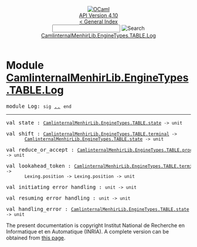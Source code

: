 <!-- ((! set title API !)) ((! set documentation !)) ((! set api !)) ((! set nobreadcrumb !)) -->
<div class="api"><header><nav class="toc brand"><a class="brand" href="https://ocaml.org/"><img src="colour-logo-gray.svg" class="svg" alt="OCaml"></a></nav><nav class="toc"><div class="toc_version"><a href="/docs" id="version-select">API Version 4.10</a></div><a href="index.html">&lt; General Index</a><div class="api_search"><input type="text" name="apisearch" id="api_search" oninput="mySearch(false);" onkeypress="this.oninput();" onclick="this.oninput();" onpaste="this.oninput();">
<img src="search_icon.svg" alt="Search" class="svg" onclick="mySearch(false)"></div>
<div id="search_results"></div><div class="toc_title"><a href="#top">CamlinternalMenhirLib.EngineTypes.TABLE.Log</a></div><ul></ul></nav></header>

<h1>Module <a href="type_CamlinternalMenhirLib.EngineTypes.TABLE.Log.html">CamlinternalMenhirLib.EngineTypes.TABLE.Log</a></h1>

<pre><span id="MODULELog"><span class="keyword">module</span> Log</span>: <code class="code"><span class="keyword">sig</span></code> <a href="CamlinternalMenhirLib.EngineTypes.TABLE.Log.html">..</a> <code class="code"><span class="keyword">end</span></code></pre><hr width="100%">

<pre><span id="VALstate"><span class="keyword">val</span> state</span> : <code class="type"><a href="CamlinternalMenhirLib.EngineTypes.TABLE.html#TYPEstate">CamlinternalMenhirLib.EngineTypes.TABLE.state</a> -&gt; unit</code></pre>
<pre><span id="VALshift"><span class="keyword">val</span> shift</span> : <code class="type"><a href="CamlinternalMenhirLib.EngineTypes.TABLE.html#TYPEterminal">CamlinternalMenhirLib.EngineTypes.TABLE.terminal</a> -&gt;<br>       <a href="CamlinternalMenhirLib.EngineTypes.TABLE.html#TYPEstate">CamlinternalMenhirLib.EngineTypes.TABLE.state</a> -&gt; unit</code></pre>
<pre><span id="VALreduce_or_accept"><span class="keyword">val</span> reduce_or_accept</span> : <code class="type"><a href="CamlinternalMenhirLib.EngineTypes.TABLE.html#TYPEproduction">CamlinternalMenhirLib.EngineTypes.TABLE.production</a> -&gt; unit</code></pre>
<pre><span id="VALlookahead_token"><span class="keyword">val</span> lookahead_token</span> : <code class="type"><a href="CamlinternalMenhirLib.EngineTypes.TABLE.html#TYPEterminal">CamlinternalMenhirLib.EngineTypes.TABLE.terminal</a> -&gt;<br>       Lexing.position -&gt; Lexing.position -&gt; unit</code></pre>
<pre><span id="VALinitiating_error_handling"><span class="keyword">val</span> initiating_error_handling</span> : <code class="type">unit -&gt; unit</code></pre>
<pre><span id="VALresuming_error_handling"><span class="keyword">val</span> resuming_error_handling</span> : <code class="type">unit -&gt; unit</code></pre>
<pre><span id="VALhandling_error"><span class="keyword">val</span> handling_error</span> : <code class="type"><a href="CamlinternalMenhirLib.EngineTypes.TABLE.html#TYPEstate">CamlinternalMenhirLib.EngineTypes.TABLE.state</a> -&gt; unit</code></pre>
<div class="copyright">The present documentation is copyright Institut National de Recherche en Informatique et en Automatique (INRIA). A complete version can be obtained from <a href="http://caml.inria.fr/pub/docs/manual-ocaml/">this page</a>.</div></div>